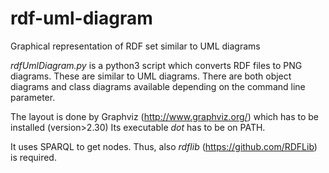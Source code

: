 rdf-uml-diagram
===============

Graphical representation of RDF set similar to UML diagrams

*rdfUmlDiagram.py* is a python3 script which converts RDF files to PNG diagrams. These are similar to UML diagrams. There are both object diagrams and class diagrams available depending on the command line parameter.

The layout is done by Graphviz (http://www.graphviz.org/) which has to be installed (version>2.30)
Its executable *dot* has to be on PATH.

It uses SPARQL to get nodes. Thus, also *rdflib* (https://github.com/RDFLib) is required.


